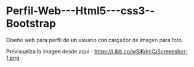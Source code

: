 # Perfil-Web---Html5---css3--Bootstrap

Diseño web para perfil de un usuario con cargador de imagen para foto.

Previsualiza la imagen desde aqui - https://i.ibb.co/wSjKdmC/Screenshot-1.png

